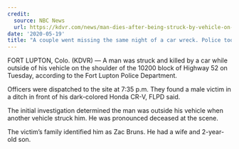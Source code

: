 ```yaml
---
credit:
  source: NBC News
  url: https://kdvr.com/news/man-dies-after-being-struck-by-vehicle-on-shoulder-of-highway-52-in-fort-lupton/
date: '2020-05-19'
title: "A couple went missing the same night of a car wreck. Police took 2 weeks to find their bodies and car."
---
```

FORT LUPTON, Colo. (KDVR) — A man was struck and killed by a car while outside of his vehicle on the shoulder of the 10200 block of Highway 52 on Tuesday, according to the Fort Lupton Police Department.

Officers were dispatched to the site at 7:35 p.m. They found a male victim in a ditch in front of his dark-colored Honda CR-V, FLPD said.

The initial investigation determined the man was outside his vehicle when another vehicle struck him. He was pronounced deceased at the scene.

The victim’s family identified him as Zac Bruns. He had a wife and 2-year-old son.
